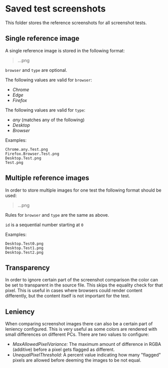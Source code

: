 # Saved test screenshots
This folder stores the reference screenshots for all screenshot tests.

## Single reference image
A single reference image is stored in the following format:

> <browser>.<type>.<name>.png

`browser` and `type` are optional. 

The following values are valid for `browser`:
 - _Chrome_
 - _Edge_ 
 - _Firefox_

The following values are valid for `type`:
 - _any_ (matches any of the following)
 - _Desktop_
 - _Browser_

Examples:

```
Chrome.any.Test.png
Firefox.Browser.Test.png
Desktop.Test.png
Test.png
```

## Multiple reference images
In order to store multiple images for one test the following format should be used:

> <browser>.<type>.<name><id>.png

Rules for `browser` and `type` are the same as above.

`id` is a sequential number starting at `0`

Examples:

```
Desktop.Test0.png
Desktop.Test1.png
Desktop.Test2.png
```
## Transparency

In order to ignore certain part of the screenshot comparison the color can be set to transparent in the source file. This skips the equality check for that pixel. This is useful in cases where browsers could render content differently, but the content itself is not important for the test.

## Leniency

When comparing screenshot images there can also be a certain part of leniency configured. This is very useful as some colors are rendered with small differences on different PCs. There are two values to configure:

- _MaxAllowedPixelVariance:_ The maximum amount of difference in RGBA (additive) before a pixel gets flagged as different.
- _UnequalPixelThreshold:_ A percent value indicating how many "flagged" pixels are allowed before deeming the images to be not equal.